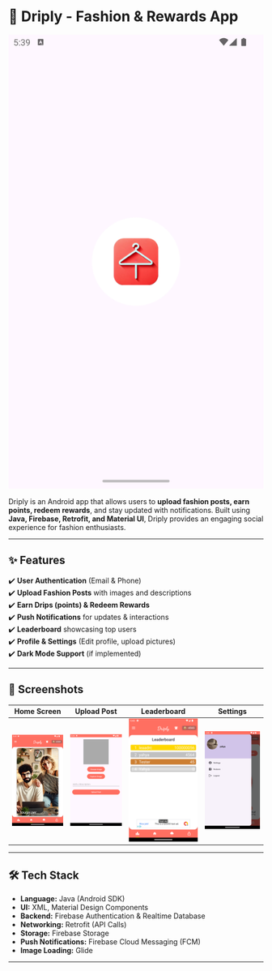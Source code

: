 # 👕 Driply - Fashion & Rewards App

![Driply Banner](screenshots/splash.png)  

Driply is an Android app that allows users to **upload fashion posts, earn points, redeem rewards**, and stay updated with notifications. Built using **Java, Firebase, Retrofit, and Material UI**, Driply provides an engaging social experience for fashion enthusiasts.

---

## ✨ **Features**
✔️ **User Authentication** (Email & Phone)  
✔️ **Upload Fashion Posts** with images and descriptions  
✔️ **Earn Drips (points) & Redeem Rewards**  
✔️ **Push Notifications** for updates & interactions  
✔️ **Leaderboard** showcasing top users  
✔️ **Profile & Settings** (Edit profile, upload pictures)  
✔️ **Dark Mode Support** (if implemented)  

---

## 📸 **Screenshots**
| Home Screen  | Upload Post  | Leaderboard | Settings |
|---|---|---|---|
| ![Home](screenshots/deck.png) | ![Upload](screenshots/post.png) | ![Leaderboard](screenshots/leaderboard.png) | ![Settings](screenshots/settings.png) |

---

## 🛠 **Tech Stack**
- **Language:** Java (Android SDK)
- **UI:** XML, Material Design Components
- **Backend:** Firebase Authentication & Realtime Database
- **Networking:** Retrofit (API Calls)
- **Storage:** Firebase Storage
- **Push Notifications:** Firebase Cloud Messaging (FCM)
- **Image Loading:** Glide

---

